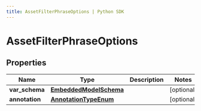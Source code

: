 ```yaml
---
title: AssetFilterPhraseOptions | Python SDK
---
```


# AssetFilterPhraseOptions


## Properties

Name | Type | Description | Notes
------------ | ------------- | ------------- | -------------
**var_schema** | [**EmbeddedModelSchema**](EmbeddedModelSchema) |  | [optional] 
**annotation** | [**AnnotationTypeEnum**](AnnotationTypeEnum) |  | [optional] 


